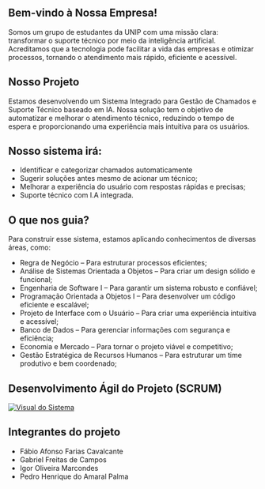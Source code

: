 ## Bem-vindo à Nossa Empresa! ##
Somos um grupo de estudantes da UNIP com uma missão clara: transformar o suporte técnico por meio da inteligência artificial. Acreditamos que a tecnologia pode facilitar a vida das empresas e otimizar processos, tornando o atendimento mais rápido, eficiente e acessível.

## Nosso Projeto ##
Estamos desenvolvendo um Sistema Integrado para Gestão de Chamados e Suporte Técnico baseado em IA. Nossa solução tem o objetivo de automatizar e melhorar o atendimento técnico, reduzindo o tempo de espera e proporcionando uma experiência mais intuitiva para os usuários.

## Nosso sistema irá: ##
- Identificar e categorizar chamados automaticamente
- Sugerir soluções antes mesmo de acionar um técnico;
- Melhorar a experiência do usuário com respostas rápidas e precisas;
- Suporte técnico com I.A integrada.

## O que nos guia? ##
Para construir esse sistema, estamos aplicando conhecimentos de diversas áreas, como:

- Regra de Negócio – Para estruturar processos eficientes;
- Análise de Sistemas Orientada a Objetos – Para criar um design sólido e funcional;
- Engenharia de Software I – Para garantir um sistema robusto e confiável;
- Programação Orientada a Objetos I – Para desenvolver um código eficiente e escalável;
- Projeto de Interface com o Usuário – Para criar uma experiência intuitiva e acessível;
- Banco de Dados – Para gerenciar informações com segurança e eficiência;
- Economia e Mercado – Para tornar o projeto viável e competitivo;
- Gestão Estratégica de Recursos Humanos – Para estruturar um time produtivo e bem coordenado;

## Desenvolvimento Ágil do Projeto (SCRUM) ##

[![Visual do Sistema](https://github.com/usuario/repositorio/raw/main/Grey%20Black%20Minimalist%20Elegant%20Calendar%20Planner%20Presentation.png)](SPRINTS.md)




## Integrantes do projeto ##
- Fábio Afonso Farias Cavalcante
- Gabriel Freitas de Campos
- Igor Oliveira Marcondes
- Pedro Henrique do Amaral Palma
